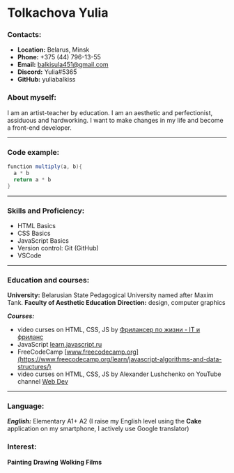 # Tolkachova Yulia
###	Contacts:
-	**Location:**  Belarus, Minsk
-	**Phone:** +375 (44) 796-13-55
-	**Email:** balkisula451@gmail.com
-	**Discord:** Yulia#5365
-	**GitHub:** yuliabalkiss


### About myself:
I am an artist-teacher by education. I am an aesthetic and perfectionist, assiduous and hardworking. I want to make changes in my life and become a front-end developer.
***
###	Code example:

```java script
function multiply(a, b){
  a * b
  return a * b
}
```
***
###	Skills and Proficiency:
-	HTML Basics
-	CSS Basics
-	JavaScript Basics
-	Version control: Git (GitHub)
-	VSCode
***

### Education and courses:

**University:** Belarusian State Pedagogical University named after Maxim Tank. 
**Faculty of Aesthetic Education**
**Direction:** design, computer graphics


***Courses:*** 
- video curses on HTML, CSS, JS by [Фрилансер по жизни - IT и фриланс ](https://www.youtube.com/c/FreelancerLifeStyle)
-  JavaScript [learn.javascript.ru](https://learn.javascript.ru/hello-world)
- FreeCodeCamp [www.freecodecamp.org](https://www.freecodecamp.org/learn/javascript-algorithms-and-data-structures/)
- video curses on HTML, CSS, JS by Alexander Lushchenko on YouTube channel [Web Dev](https://www.youtube.com/c/itgid)
***
### Language:
***English:*** Elementary A1+ A2 (I raise my English level using the **Cake** application on my smartphone, I actively use Google translator)
### Interest:
**Painting**
**Drawing**
**Wolking**
**Films**